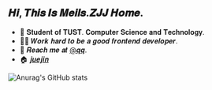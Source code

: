 ## 𝑯𝒊, 𝑻𝒉𝒊𝒔 𝑰𝒔 𝑴𝒆𝒊𝒍𝒔.𝒁𝑱𝑱 𝑯𝒐𝒎𝒆.

<!-- Introduction -->

- :school: 𝐒𝐭𝐮𝐝𝐞𝐧𝐭 𝐨𝐟 𝐓𝐔𝐒𝐓. 𝐂𝐨𝐦𝐩𝐮𝐭𝐞𝐫 𝐒𝐜𝐢𝐞𝐧𝐜𝐞 𝐚𝐧𝐝 𝐓𝐞𝐜𝐡𝐧𝐨𝐥𝐨𝐠𝐲.
- :man_technologist: 𝑾𝒐𝒓𝒌 𝒉𝒂𝒓𝒅 𝒕𝒐 𝒃𝒆 𝒂 𝒈𝒐𝒐𝒅 𝒇𝒓𝒐𝒏𝒕𝒆𝒏𝒅 𝒅𝒆𝒗𝒆𝒍𝒐𝒑𝒆𝒓.
- :email: 𝑹𝒆𝒂𝒄𝒉 𝒎𝒆 𝒂𝒕 [@𝒒𝒒](mailto:1392372716@qq.com).
- :house: [𝒋𝒖𝒆𝒋𝒊𝒏](https://juejin.cn/user/96412752949326)

<!-- Github Stats -->

![Anurag's GitHub stats](https://github-readme-stats.vercel.app/api?username=zjj19970517&hide=contribs,prs)
